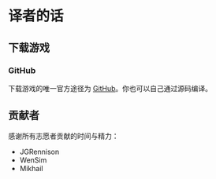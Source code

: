 # 译者的话

## 下载游戏

### GitHub

下载游戏的唯一官方途径为 [GitHub](https://github.com/jgrennison/openttd-patches/releases)。你也可以自己通过源码编译。

## 贡献者

感谢所有志愿者贡献的时间与精力：

* JGRennison
* WenSim
* Mikhail
